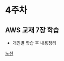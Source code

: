 # 4주차
## AWS 교재 7장 학습
- 개인별 학습 후 내용정리

[노션](https://dj-walnut.notion.site/4-2c32fbd2e62348668b88694de5928caf?pvs=4)
